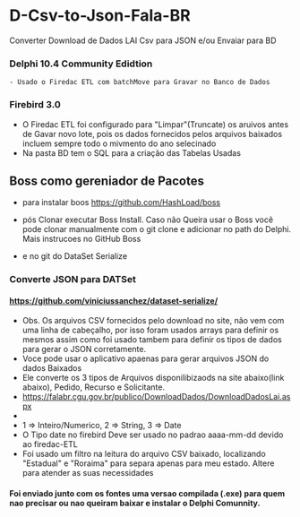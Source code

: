 # D-Csv-to-Json-Fala-BR
Converter Download de Dados LAI Csv para JSON e/ou Envaiar para BD


### Delphi 10.4 Community Edidtion
    - Usado o Firedac ETL com batchMove para Gravar no Banco de Dados
    



### Firebird 3.0
   - O Firedac ETL foi configurado para "Limpar"(Truncate)  os aruivos antes de Gavar novo lote, pois os dados fornecidos pelos arquivos baixados incluem sempre todo o mivmento do ano selecinado
   - Na pasta BD tem o SQL para a criação das Tabelas Usadas

## Boss como gereniador de Pacotes
  - para instalar boos
    https://github.com/HashLoad/boss
   
  - pós Clonar executar Boss Install. Caso não Queira usar o Boss você pode clonar  manualmente com o git clone e adicionar no path do Delphi. Mais instrucoes no GitHub Boss
  - e no git do DataSet Serialize
  
### Converte JSON para DATSet
#### https://github.com/viniciussanchez/dataset-serialize/



- Obs. Os arquivos CSV fornecidos pelo download no site, não vem com uma linha de cabeçalho, por isso foram usados arrays para definir os mesmos assim como foi usado tambem para definir os tipos de dados para gerar o JSON corretamente.
- Voce pode usar o aplicativo apaenas para gerar arquivos JSON do dados Baixados
- Ele converte os 3 tipos de Arquivos disponilibizaods na site abaixo(link abaixo), Pedido, Recurso e Solicitante.
- https://falabr.cgu.gov.br/publico/DownloadDados/DownloadDadosLai.aspx 
- 
- 1 => Inteiro/Numerico, 2 => String, 3 => Date
- O Tipo date no firebird Deve ser usado no padrao aaaa-mm-dd devido ao firedac-ETL
- Foi usado um filtro na leitura do arquivo CSV baixado, localizando "Estadual" e "Roraima" para separa apenas para meu estado. Altere para atender as suas necessidades


#### Foi enviado junto com os fontes uma versao compilada (.exe) para quem nao precisar ou nao queiram baixar e instalar o Delphi Comunnity.


